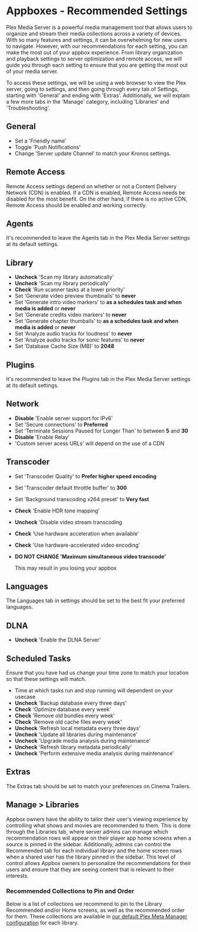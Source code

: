# Appboxes - Recommended Settings

Plex Media Server is a powerful media management tool that allows users to organize and stream their media collections across a variety of devices. With so many features and settings, it can be overwhelming for new users to navigate. However, with our recommendations for each setting, you can make the most out of your appbox experience. From library organization and playback settings to server optimization and remote access, we will guide you through each setting to ensure that you are getting the most out of your media server.

To access these settings, we will be using a web browser to view the Plex server, going to settings, and then going through every tab of Settings, starting with 'General' and ending with 'Extras'. Additionally, we will explain a few more tabs in the 'Manage' category, including 'Libraries' and 'Troubleshooting'.

## General

- Set a 'Friendly name'
- Toggle 'Push Notifications'
- Change 'Server update Channel' to match your Kronos settings.

## Remote Access

Remote Access settings depend on whether or not a Content Delivery Network (CDN) is enabled. If a CDN is enabled, Remote Access needs be disabled for the most benefit. On the other hand, if there is no active CDN, Remote Access should be enabled and working correctly.

## Agents

It's recommended to leave the Agents tab in the Plex Media Server settings at its default settings.

## Library

- **Uncheck** 'Scan my library automatically'
- **Uncheck** 'Scan my library periodically'
- **Check** 'Run scanner tasks at a lower priority'
- Set 'Generate video preview thumbnails' to **never**
- Set 'Generate intro video markers' to **as a schedules task and when media is added** or **never**
- Set 'Generate credits video markers' to **never**
- Set 'Generate chapter thumbails' to **as a schedules task and when media is added** or **never**
- Set 'Analyze audio tracks for loudness' to **never**
- Set 'Analyze audio tracks for sonic features' to **never**
- Set 'Database Cache Size (MB)' to **2048**

## Plugins

It's recommended to leave the Plugins tab in the Plex Media Server settings at its default settings.

## Network

- **Disable** 'Enable server support for IPv6'
- Set 'Secure connections' to **Preferred**
- Set 'Terminate Sessions Paused for Longer Than' to between **5** and **30**
- **Disable** 'Enable Relay'
- 'Custom server acess URLs' will depend on the use of a CDN

## Transcoder

- Set 'Transcoder Quality' to **Prefer higher speed encoding**
- Set 'Transcoder default throttle buffer' to **300**
- Set 'Background transcoding x264 preset' to **Very fast**
- **Check** 'Enable HDR tone mapping'
- **Uncheck** 'Disable video stream transcoding
- **Check** 'Use hardware acceleration when available'
- **Check** 'Use hardware-accelerated video encoding'
- __**DO NOT CHANGE 'Maximum simultaneous video transcode'**__
    
    This may result in you losing your appbox

## Languages

The Languages tab in settings should be set to the best fit your preferred languages.

## DLNA

- **Uncheck** 'Enable the DLNA Server'

## Scheduled Tasks

Ensure that you have had us change your time zone to match your location so that these settings will match.

- Time at which tasks run and stop running will dependent on your usecase
- **Uncheck** 'Backup database every three days'
- **Check** 'Optimize database every week'
- **Check** 'Remove old bundles every week'
- **Check** 'Remove old cache files every week'
- **Uncheck** 'Refresh local metadata every three days'
- **Uncheck** 'Update all libraries during maintenance'
- **Uncheck** 'Upgrade media analysis during maintenance'
- **Uncheck** 'Refresh library metadata periodically'
- **Uncheck** 'Perform extensive media analysis during maintenance'

## Extras

The Extras tab should be set to match your preferences on Cinema Trailers.

## Manage > Libraries

Appbox owners have the ability to tailor their user's viewing experience by controlling what shows and movies are recommended to them. This is done through the Libraries tab, where server admins can manage which recommendation rows will appear on their player app home screens when a source is pinned in the sidebar. Additionally, admins can control the Recommended tab for each individual library and the home screen rows when a shared user has the library pinned in the sidebar. This level of control allows Appbox owners to personalize the recommendations for their users and ensure that they are seeing content that is relevant to their interests.

### Recommended Collections to Pin and Order

Below is a list of collections we recommend to pin to the Library Recommended and/or Home screens, as well as the recommended order for them. These collections are available in [our default Plex Meta Manager configuration](/troubleshooting/server/pmm) for each library.
